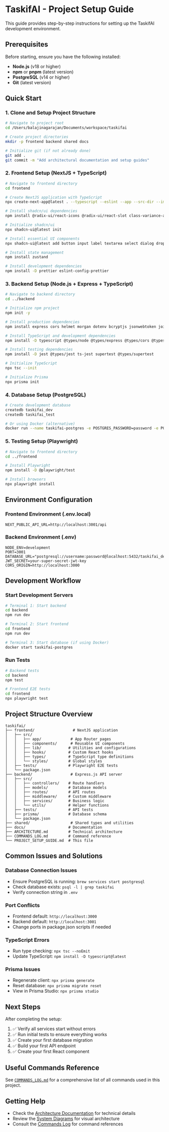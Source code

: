 # TaskifAI - Project Setup Guide

This guide provides step-by-step instructions for setting up the TaskifAI development environment.

## Prerequisites

Before starting, ensure you have the following installed:

- **Node.js** (v18 or higher)
- **npm** or **pnpm** (latest version)
- **PostgreSQL** (v14 or higher)
- **Git** (latest version)

## Quick Start

### 1. Clone and Setup Project Structure

```bash
# Navigate to project root
cd /Users/balajinagarajan/Documents/workspace/taskifai

# Create project directories
mkdir -p frontend backend shared docs

# Initialize git (if not already done)
git add .
git commit -m "Add architectural documentation and setup guides"
```

### 2. Frontend Setup (NextJS + TypeScript)

```bash
# Navigate to frontend directory
cd frontend

# Create NextJS application with TypeScript
npx create-next-app@latest . --typescript --eslint --app --src-dir --import-alias "@/*"

# Install shadcn/ui dependencies
npm install @radix-ui/react-icons @radix-ui/react-slot class-variance-authority clsx lucide-react

# Initialize shadcn/ui
npx shadcn-ui@latest init

# Install essential UI components
npx shadcn-ui@latest add button input label textarea select dialog dropdown-menu card badge calendar popover toast form table

# Install state management
npm install zustand

# Install development dependencies
npm install -D prettier eslint-config-prettier
```

### 3. Backend Setup (Node.js + Express + TypeScript)

```bash
# Navigate to backend directory
cd ../backend

# Initialize npm project
npm init -y

# Install production dependencies
npm install express cors helmet morgan dotenv bcryptjs jsonwebtoken joi prisma @prisma/client

# Install TypeScript and development dependencies
npm install -D typescript @types/node @types/express @types/cors @types/bcryptjs @types/jsonwebtoken @types/morgan ts-node nodemon eslint @typescript-eslint/parser @typescript-eslint/eslint-plugin prettier eslint-config-prettier

# Install testing dependencies
npm install -D jest @types/jest ts-jest supertest @types/supertest

# Initialize TypeScript
npx tsc --init

# Initialize Prisma
npx prisma init
```

### 4. Database Setup (PostgreSQL)

```bash
# Create development database
createdb taskifai_dev
createdb taskifai_test

# Or using Docker (alternative)
docker run --name taskifai-postgres -e POSTGRES_PASSWORD=password -e POSTGRES_DB=taskifai_dev -p 5432:5432 -d postgres:14
```

### 5. Testing Setup (Playwright)

```bash
# Navigate to frontend directory
cd ../frontend

# Install Playwright
npm install -D @playwright/test

# Install browsers
npx playwright install
```

## Environment Configuration

### Frontend Environment (.env.local)
```env
NEXT_PUBLIC_API_URL=http://localhost:3001/api
```

### Backend Environment (.env)
```env
NODE_ENV=development
PORT=3001
DATABASE_URL="postgresql://username:password@localhost:5432/taskifai_dev"
JWT_SECRET=your-super-secret-jwt-key
CORS_ORIGIN=http://localhost:3000
```

## Development Workflow

### Start Development Servers

```bash
# Terminal 1: Start backend
cd backend
npm run dev

# Terminal 2: Start frontend
cd frontend
npm run dev

# Terminal 3: Start database (if using Docker)
docker start taskifai-postgres
```

### Run Tests

```bash
# Backend tests
cd backend
npm test

# Frontend E2E tests
cd frontend
npx playwright test
```

## Project Structure Overview

```
taskifai/
├── frontend/                 # NextJS application
│   ├── src/
│   │   ├── app/             # App Router pages
│   │   ├── components/      # Reusable UI components
│   │   ├── lib/            # Utilities and configurations
│   │   ├── hooks/          # Custom React hooks
│   │   ├── types/          # TypeScript type definitions
│   │   └── styles/         # Global styles
│   ├── tests/              # Playwright E2E tests
│   └── package.json
├── backend/                 # Express.js API server
│   ├── src/
│   │   ├── controllers/    # Route handlers
│   │   ├── models/         # Database models
│   │   ├── routes/         # API routes
│   │   ├── middleware/     # Custom middleware
│   │   ├── services/       # Business logic
│   │   └── utils/          # Helper functions
│   ├── tests/              # API tests
│   ├── prisma/             # Database schema
│   └── package.json
├── shared/                  # Shared types and utilities
├── docs/                   # Documentation
├── ARCHITECTURE.md         # Technical architecture
├── COMMANDS_LOG.md         # Command reference
└── PROJECT_SETUP_GUIDE.md  # This file
```

## Common Issues and Solutions

### Database Connection Issues
- Ensure PostgreSQL is running: `brew services start postgresql`
- Check database exists: `psql -l | grep taskifai`
- Verify connection string in `.env`

### Port Conflicts
- Frontend default: `http://localhost:3000`
- Backend default: `http://localhost:3001`
- Change ports in package.json scripts if needed

### TypeScript Errors
- Run type checking: `npx tsc --noEmit`
- Update TypeScript: `npm install -D typescript@latest`

### Prisma Issues
- Regenerate client: `npx prisma generate`
- Reset database: `npx prisma migrate reset`
- View in Prisma Studio: `npx prisma studio`

## Next Steps

After completing the setup:

1. ✅ Verify all services start without errors
2. ✅ Run initial tests to ensure everything works
3. ✅ Create your first database migration
4. ✅ Build your first API endpoint
5. ✅ Create your first React component

## Useful Commands Reference

See [`COMMANDS_LOG.md`](COMMANDS_LOG.md) for a comprehensive list of all commands used in this project.

## Getting Help

- Check the [Architecture Documentation](ARCHITECTURE.md) for technical details
- Review the [System Diagrams](SYSTEM_DIAGRAM.md) for visual architecture
- Consult the [Commands Log](COMMANDS_LOG.md) for command references
